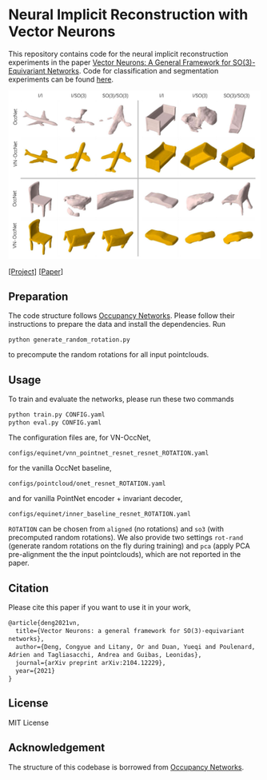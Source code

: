 # Neural Implicit Reconstruction with Vector Neurons

This repository contains code for the neural implicit reconstruction experiments in the paper
[Vector Neurons: A General Framework for SO(3)-Equivariant Networks](https://arxiv.org/pdf/2104.12229.pdf). Code for classification and segmentation experiments can be found [here](https://github.com/FlyingGiraffe/vnn/).

<img src='images/reconstruction_vis_clipped.jpg' width=600>

[[Project]](https://cs.stanford.edu/~congyue/vnn/) [[Paper]](https://arxiv.org/pdf/2104.12229.pdf)

## Preparation
The code structure follows [Occupancy Networks](https://github.com/autonomousvision/occupancy_networks). Please follow their instructions to prepare the data and install the dependencies. Run
```
python generate_random_rotation.py
```
to precompute the random rotations for all input pointclouds.

## Usage

To train and evaluate the networks, please run these two commands
```
python train.py CONFIG.yaml
python eval.py CONFIG.yaml
```

The configuration files are, for VN-OccNet,
```
configs/equinet/vnn_pointnet_resnet_resnet_ROTATION.yaml
```
for the vanilla OccNet baseline,
```
configs/pointcloud/onet_resnet_ROTATION.yaml
```
and for vanilla PointNet encoder + invariant decoder,
```
configs/equinet/inner_baseline_resnet_ROTATION.yaml
```

`ROTATION` can be chosen from `aligned` (no rotations) and `so3` (with precomputed random rotations). We also provide two settings `rot-rand` (generate random rotations on the fly during training) and `pca` (apply PCA pre-alignment the the input pointclouds), which are not reported in the paper.

## Citation
Please cite this paper if you want to use it in your work,

    @article{deng2021vn,
      title={Vector Neurons: a general framework for SO(3)-equivariant networks},
      author={Deng, Congyue and Litany, Or and Duan, Yueqi and Poulenard, Adrien and Tagliasacchi, Andrea and Guibas, Leonidas},
      journal={arXiv preprint arXiv:2104.12229},
      year={2021}
    }

## License
MIT License

## Acknowledgement
The structure of this codebase is borrowed from [Occupancy Networks](https://github.com/autonomousvision/occupancy_networks).
